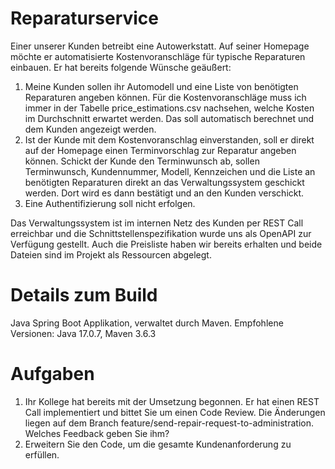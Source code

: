 # Reparaturservice

Einer unserer Kunden betreibt eine Autowerkstatt. Auf seiner Homepage möchte er automatisierte Kostenvoranschläge für typische Reparaturen einbauen. Er hat bereits folgende Wünsche geäußert:

1. Meine Kunden sollen ihr Automodell und eine Liste von benötigten Reparaturen angeben können. Für die Kostenvoranschläge muss ich immer in der Tabelle price_estimations.csv nachsehen, welche Kosten im Durchschnitt erwartet werden. Das soll automatisch berechnet und dem Kunden angezeigt werden.
2. Ist der Kunde mit dem Kostenvoranschlag einverstanden, soll er direkt auf der Homepage einen Terminvorschlag zur Reparatur angeben können. Schickt der Kunde den Terminwunsch ab, sollen Terminwunsch, Kundennummer, Modell, Kennzeichen und die Liste an benötigten Reparaturen direkt an das Verwaltungssystem geschickt werden. Dort wird es dann bestätigt und an den Kunden verschickt.
3. Eine Authentifizierung soll nicht erfolgen. 

Das Verwaltungssystem ist im internen Netz des Kunden per REST Call erreichbar und die Schnittstellenspezifikation wurde uns als OpenAPI zur Verfügung gestellt. Auch die Preisliste haben wir bereits erhalten und beide Dateien sind im Projekt als Ressourcen abgelegt.

# Details zum Build

Java Spring Boot Applikation, verwaltet durch Maven. Empfohlene Versionen: Java 17.0.7, Maven 3.6.3

# Aufgaben

1. Ihr Kollege hat bereits mit der Umsetzung begonnen. Er hat einen REST Call implementiert und bittet Sie um einen Code Review. Die Änderungen liegen auf dem Branch feature/send-repair-request-to-administration. Welches Feedback geben Sie ihm?
2. Erweitern Sie den Code, um die gesamte Kundenanforderung zu erfüllen.
